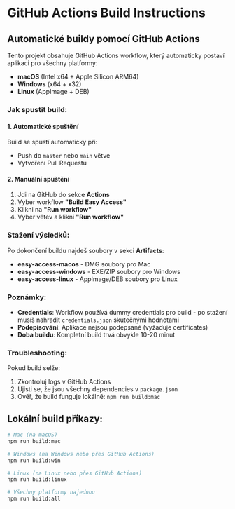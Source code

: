 # GitHub Actions Build Instructions

## Automatické buildy pomocí GitHub Actions

Tento projekt obsahuje GitHub Actions workflow, který automaticky postaví aplikaci pro všechny platformy:

- **macOS** (Intel x64 + Apple Silicon ARM64)
- **Windows** (x64 + x32)
- **Linux** (AppImage + DEB)

### Jak spustit build:

#### 1. Automatické spuštění

Build se spustí automaticky při:

- Push do `master` nebo `main` větve
- Vytvoření Pull Requestu

#### 2. Manuální spuštění

1. Jdi na GitHub do sekce **Actions**
2. Vyber workflow **"Build Easy Access"**
3. Klikni na **"Run workflow"**
4. Vyber větev a klikni **"Run workflow"**

### Stažení výsledků:

Po dokončení buildu najdeš soubory v sekci **Artifacts**:

- **easy-access-macos** - DMG soubory pro Mac
- **easy-access-windows** - EXE/ZIP soubory pro Windows
- **easy-access-linux** - AppImage/DEB soubory pro Linux

### Poznámky:

- **Credentials**: Workflow používá dummy credentials pro build - po stažení musíš nahradit `credentials.json` skutečnými hodnotami
- **Podepisování**: Aplikace nejsou podepsané (vyžaduje certificates)
- **Doba buildu**: Kompletní build trvá obvykle 10-20 minut

### Troubleshooting:

Pokud build selže:

1. Zkontroluj logs v GitHub Actions
2. Ujisti se, že jsou všechny dependencies v `package.json`
3. Ověř, že build funguje lokálně: `npm run build:mac`

## Lokální build příkazy:

```bash
# Mac (na macOS)
npm run build:mac

# Windows (na Windows nebo přes GitHub Actions)
npm run build:win

# Linux (na Linux nebo přes GitHub Actions)
npm run build:linux

# Všechny platformy najednou
npm run build:all
```
